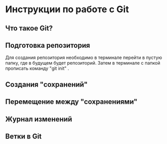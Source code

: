 # Инструкции по работе с Git

## Что такое Git?

## Подготовка репозитория
Для создания репозитория необходимо в терминале перейти в пустую папку, где в будущем будет репозиторий. Затем в терминале с папкой прописать команду "git init" . 
## Создания "сохранений"

## Перемещение между "сохранениями"

## Журнал изменений

## Ветки в Git